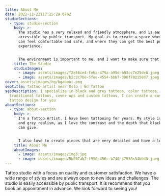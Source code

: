 ```yaml
---
title: About Me
date: 2022-11-22T17:25:29.676Z
studioSections:
  - type: studio-section
    body: >-
      The studio has a very relaxed and friendly atmosphere, and is easily
      accessible by public transport. My goal is to create a space where people
      can feel comfortable and safe, and where they can get the best possible
      experience. 


      The environment is important to me, and I want to make sure that my clients feel safe and comfortable. It has all the equipment needed to create a safe and sterile environment for both the artist and the client.
    title: The Studio
    studioImages:
      - image: assets/images/f2e56ce4-feba-479a-a95d-b93cc7e25de6.jpeg
      - image: assets/images/b2c2c7be-5fee-4554-bbb7-306f782158d7.jpeg
cover: assets/images/bg/bgabout.png
seotitle: Tattoo artist near Oslo | Ed Tattoo
seodescription: I specialize in black and grey tattoos, color tattoos,
  traditional tattoos, cover ups and custom tattoos, I can create a custom
  tattoo design for you
aboutSections:
  - type: about-section
    body: >-
      I'm a Tattoo Artist, I have been tattooing for years. My style is black
      and grey realism, as I love the contrast and the depth that black and grey
      can give. 


      I also love to create pieces that are very detailed and have a lot of depth to them. I'm always happy to do custom work, so if you have an idea for a tattoo that you would like to get, please get in touch and we can discuss it.
    title: About Me
    aboutImages:
      - image: assets/images/img3.jpg
      - image: assets/images/5b037ab2-f950-456c-b740-47550c34bbd0.jpeg
---
```

Tattoo studio with a focus on quality and customer satisfaction.
We have a wide range of styles and are always open to new ideas and challenges.
The studio is easily accessible by public transport.
It is recommend that you book an appointment in advance. We look forward to seeing you!